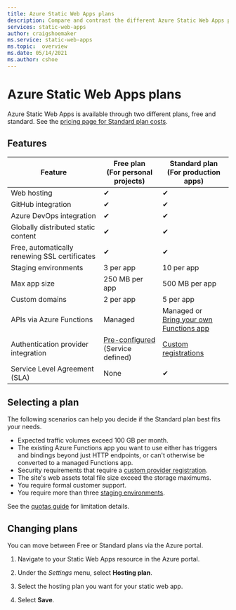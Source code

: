 ```yaml
---
title: Azure Static Web Apps plans
description: Compare and contrast the different Azure Static Web Apps plans.
services: static-web-apps
author: craigshoemaker
ms.service: static-web-apps
ms.topic:  overview
ms.date: 05/14/2021
ms.author: cshoe
---
```


# Azure Static Web Apps plans

Azure Static Web Apps is available through two different plans, free and standard. See the [pricing page for Standard plan costs](https://azure.microsoft.com/pricing/details/app-service/static/).

## Features

| Feature | Free plan <br> (For personal projects) | Standard plan <br> (For production apps) |
| --- | --- | --- |
| Web hosting | ✔ | ✔ |
| GitHub integration | ✔ | ✔ |
| Azure DevOps integration | ✔ | ✔ |
| Globally distributed static content | ✔ | ✔ |
| Free, automatically renewing SSL certificates | ✔ | ✔ |
| Staging environments | 3 per app | 10 per app |
| Max app size | 250 MB per app | 500 MB per app |
| Custom domains | 2 per app | 5 per app |
| APIs via Azure Functions | Managed | Managed or<br>[Bring your own Functions app](functions-bring-your-own.md) |
| Authentication provider integration | [Pre-configured](authentication-authorization.md)<br>(Service defined) | [Custom registrations](authentication-custom.md) |
| Service Level Agreement (SLA) | None  | ✔ |

## Selecting a plan

The following scenarios can help you decide if the Standard plan best fits your needs.

- Expected traffic volumes exceed 100 GB per month.
- The existing Azure Functions app you want to use either has triggers and bindings beyond just HTTP endpoints, or can't otherwise be converted to a managed Functions app.
- Security requirements that require a [custom provider registration](authentication-custom.md).
- The site's web assets total file size exceed the storage maximums.
- You require formal customer support.
- You require more than three [staging environments](review-publish-pull-requests.md).

See the [quotas guide](quotas.md) for limitation details.

## Changing plans

You can move between Free or Standard plans via the Azure portal.

1. Navigate to your Static Web Apps resource in the Azure portal.

1. Under the _Settings_ menu, select **Hosting plan**.

1. Select the hosting plan you want for your static web app.

1. Select **Save**.
